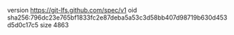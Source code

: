 version https://git-lfs.github.com/spec/v1
oid sha256:796dc23e765bf1833fc2e87deba5a53c3d58bb407d98719b630d453d5d0c17c5
size 4863
